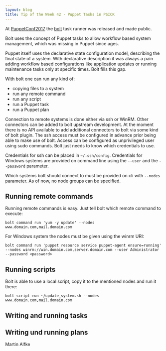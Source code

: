 ```yaml
---
layout: blog
title: Tip of the Week 42 - Puppet Tasks in PSICK
---
```


At [PuppetConf2017](https://puppet.com/community/events/puppetconf/puppetconf-2017) the [bolt](https://puppet.com/products/puppet-bolt) task runner was released and made public.

Bolt uses the concept of Puppet tasks to allow workflow based system management, which was missing in Puppet since ages.

Puppet itself uses the declarative state configuration model, describing the final state of a system. With declarative description it was always a pain adding workflow based configurations like application updates or running maintenance tasks only at specific times. Bolt fills this gap.

With bolt one can run any kind of:

  - copying files to a system
  - run any remote command
  - run any script
  - run a Puppet task
  - run a Puppet plan

Connection to remote systems is done either via ssh or WinRM. Other connectors can be added to bolt upstream development. At the moment there is no API available to add additional connectors to bolt via some kind of bolt plugin.
The ssh access must be configured in advance prior being able to make use of bolt. Access can be configured as unprivileged user using sudo commands. Bolt just needs to know which credentials to use.

Credentials for ssh can be placed in ```~/.ssh/config```. Credentials for Windows systems are provided on command line using the ```--user``` and the ```--password``` parameter.

Which systems bolt should connect to must be provided on cli with ```--nodes``` parameter. As of now, no node groups can be specified.

## Running remote commands

Running remote commands is easy. Just tell bolt which remote command to execute:

    bolt command run 'yum -y update' --nodes www.domain.com,mail.domain.com

For Windows system the nodes must be given using the winrm URI:

    bolt command run 'puppet resource service puppet-agent ensure=running' --nodes winrm://win.domain.com,server.domain.com --user Administrator --password <password>

## Running scripts

Bolt is able to use a local script, copy it to the mentioned nodes and run it there:

    bolt script run ~/update_system.sh --nodes www.domain.com,mail.domain.com

## Writing and running tasks

## Writing und running plans

Martin Alfke

